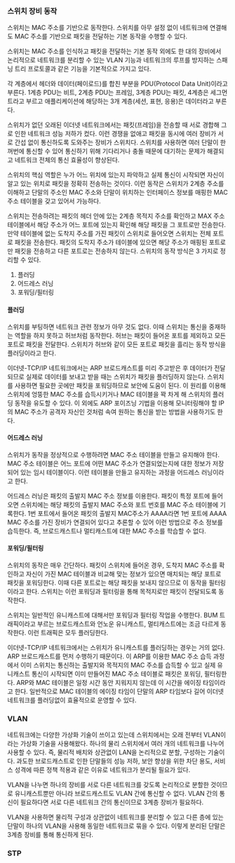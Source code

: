 ### 스위치 장비 동작

스위치는 MAC 주소를 기반으로 동작한다. 스위치를 아무 설정 없이 네트워크에 연결해도 MAC 주소를 기반으로 패킷을 전달하는 기본 동작을 수행할 수 있다.

스위치는 MAC 주소를 인식하고 패킷을 전달하는 기본 동작 외에도 한 대의 장비에서 논리적으로 네트워크를 분리할 수 있는 VLAN 기능과 네트워크의 루프를 방지하는 스패닝 트리 프로토콜과 같은 기능을 기본적으로 가지고 있다.

각 계층에서 헤더와 데이터(페이로드)를 합친 부분을 PDU(Protocol Data Unit)이라고 부른다. 1계층 PDU는 비트, 2계층 PDU는 프레임, 3계층 PDU는 패킷, 4계층은 세그먼트라고 부르고 애플리케이션에 해당하는 3개 계층(세션, 표현, 응용)은 데이터라고 부른다.

스위치가 없던 오래된 이더넷 네트워크에서는 패킷(프레임)을 전송할 때 서로 경합해 그로 인한 네트워크 성능 저하가 컸다. 이런 경쟁을 없애고 패킷을 동시에 여러 장비가 서로 간섭 없이 통신하도록 도와주는 장비가 스위치다. 스위치를 사용하면 여러 단말이 한꺼번에 통신할 수 있어 통신하기 위해 기다리거나 충돌 때문에 대기하는 문제가 해결되고 네트워크 전체의 통신 효율성이 향상된다.

스위치의 핵심 역할은 누가 어느 위치에 있는지 파악하고 실제 통신이 시작되면 자신이 알고 있는 위치로 패킷을 정확히 전송하는 것이다. 이런 동작은 스위치가 2계층 주소를 이해하고 단말의 주소인 MAC 주소와 단말이 위치하는 인터페이스 정보를 매핑한 MAC 주소 테이블을 갖고 있어서 가능하다.

스위치는 전송하려는 패킷의 헤더 안에 있는 2계층 목적지 주소를 확인하고 MAX 주소 테이블에서 해당 주소가 어느 포트에 있는지 확인해 해당 패킷을 그 포트로만 전송한다. 만약 테이블에 없는 도착지 주소를 가진 패킷이 스위치로 들어오면 스위치는 전체 포트로 패킷을 전송한다. 패킷의 도착지 주소가 테이블에 있으면 해당 주소가 매핑된 포트로만 패킷을 전송하고 다른 포트로는 전송하지 않는다. 스위치의 동작 방식은 3 가지로 정리할 수 있다.

1. 플러딩
2. 어드레스 러닝
3. 포워딩/필터링

#### 플러딩

스위치를 부팅하면 네트워크 관련 정보가 아무 것도 없다. 이때 스위치는 통신을 중재하는 역할을 하지 못하고 허브처럼 동작한다. 허브는 패킷이 들어온 포트를 제외하고 모든 포트로 패킷을 전달한다. 스위치가 허브와 같이 모든 포트로 패킷을 흘리는 동작 방식을 플러딩이라고 한다.

이더넷-TCP/IP 네트워크에서는 ARP 브로드캐스트를 미리 주고받은 후 데이터가 전달되므로 실제로 데이터를 보내고 받을 때는 스위치가 패킷을 플러딩하지 않는다. 스위치를 사용하면 필요한 곳에만 패킷을 포워딩하므로 보안에 도움이 된다. 이 원리를 이용해 스위치에 엉뚱한 MAC 주소를 습득시키거나 MAC 테이블을 꽉 차게 해 스위치의 플러딩 동작을 유도할 수 있다. 이 외에도 ARP 포이즈닝 기법을 이용해 모니터링해야 할 IP의 MAC 주소가 공격자 자신인 것처럼 속여 원하는 통신을 받는 방법을 사용하기도 한다.

#### 어드레스 러닝

스위치가 동작을 정상적으로 수행하려면 MAC 주소 테이블을 만들고 유지해야 한다. MAC 주소 테이블은 어느 포트에 어떤 MAC 주소가 연결되었는지에 대한 정보가 저장되어 있는 임시 테이블이다. 이런 테이블을 만들고 유지하는 과정을 어드레스 러닝이라고 한다.

어드레스 러닝은 패킷의 출발지 MAC 주소 정보를 이용한다. 패킷이 특정 포트에 들어오면 스위치에는 해당 패킷의 출발지 MAC 주소와 포트 번호를 MAC 주소 테이블에 기록한다. 1번 포트에서 들어온 패킷의 출발지 MAC주소가 AAAA라면 1번 포트에 AAAA MAC 주소를 가진 장비가 연결되어 있다고 추론할 수 있어 이런 방법으로 주소 정보를 습득한다. 즉, 브로드캐스트나 멀티캐스트에 대한 MAC 주소를 학습할 수 없다.

#### 포워딩/필터링

스위치의 동작은 매우 간단하다. 패킷이 스위치에 들어온 경우, 도착지 MAC 주소를 확인하고 자신이 가진 MAC 테이블과 비교해 맞는 정보가 있으면 매치되는 해당 포트로 패킷을 포워딩한다. 이때 다른 포트로는 해당 패킷을 보내지 않으므로 이 동작을 필터링이라고 한다. 스위치는 이런 포워딩과 필터링을 통해 목적지로만 패킷이 전달되도록 동작한다.

스위치는 일반적인 유니캐스트에 대해서만 포워딩과 필터링 작업을 수행한다. BUM 트래픽이라고 부르는 브로드캐스트와 언노운 유니캐스트, 멀티캐스트에는 조금 다르게 동작한다. 이런 트래픽은 모두 플러딩한다.

이더넷-TCP/IP 네트워크에서는 스위치가 유니캐스트를 플러딩하는 경우는 거의 없다. ARP 브로드캐스트를 먼저 수행하기 때문이다. 이 ARP를 이용한 MAC 주소 습득 과정에서 이미 스위치는 통신하는 출발지와 목적지의 MAC 주소를 습득할 수 있고 실제 유니캐스트 통신이 시작되면 이미 만들어진 MAC 주소 테이블로 패킷은 포워딩, 필터링한다. ARP와 MAC 테이블은 일정 시간 동안 지워지지 않는데 이 시간을 에이징 타임이라고 한다. 일반적으로 MAC 테이블의 에이징 타임이 단말의 ARP 타임보다 길어 이더넷 네트워크를 플러딩없이 효율적으로 운영할 수 있다.

### VLAN

네트워크에는 다양한 가상화 기술이 쓰이고 있는데 스위치에서는 오래 전부터 VLAN이라는 가상화 기술을 사용해왔다. 하나의 물리 스위치에서 여러 개의 네트워크를 나누어 사용할 수 있다. 즉, 물리적 배치와 상관없이 LAN을 논리적으로 분할, 구성하는 기술이다. 과도한 브로드캐스트로 인한 단말들의 성능 저하, 보안 향상을 위한 차단 용도, 서비스 성격에 따른 정책 적용과 같은 이유로 네트워크가 분리될 필요가 있다.

VLAN을 나누면 하나의 장비를 서로 다른 네트워크를 갖도록 논리적으로 분할한 것이므로 유니캐스트뿐만 아니라 브로드캐스트도 VLAN 간에 통신할 수 없다. VLAN 간의 통신이 필요하다면 서로 다른 네트워크 간의 통신이므로 3계층 장비가 필요하다.

VLAN을 사용하면 물리적 구성과 상관없이 네트워크를 분리할 수 있고 다른 층에 있는 단말이 하나의 VLAN을 사용해 동일한 네트워크로 묶을 수 있다. 이렇게 분리된 단말은 3계층 장비를 통해 통신하게 된다.

### STP
